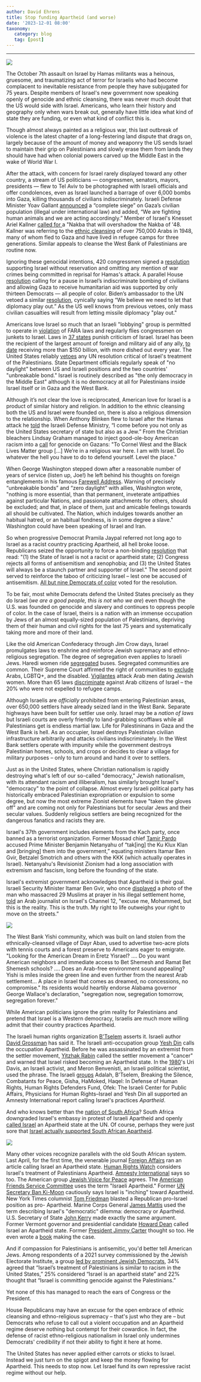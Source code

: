 ```yaml
---
author: David Ehrens
title: Stop funding Apartheid (and worse)
date: '2023-12-01 08:00'
taxonomy:
   category: blog
   tag: [post]
---
```

---
 
![](checkpoint.jpg)

The October 7th assault on Israel by Hamas militants was a heinous, gruesome, and traumatizing act of terror for Israelis who had become complacent to inevitable resistance from people they have subjugated for 75 years. Despite members of Israel's new government now speaking openly of genocide and ethnic cleansing, there was never much doubt that the US would side with Israel. Americans, who learn their history and geography only when wars break out, generally have little idea what kind of state they are funding, or even what kind of conflict this is.

Though almost always painted as a religious war, this last outbreak of violence is the latest chapter of a long-festering land dispute that drags on, largely because of the amount of money and weaponry the US sends Israel to maintain their grip on Palestinians and slowly erase them from lands they should have had when colonial powers carved up the Middle East in the wake of World War I.

After the attack, with concern for Israel rarely displayed toward any other country, a stream of US politicians — congressmen, senators, mayors, presidents — flew to Tel Aviv to be photographed with Israeli officials and offer condolences, even as Israel launched a barrage of over 6,000 bombs into Gaza, killing thousands of civilians indiscriminately. Israeli Defense Minister Yoav Gallant [announced](https://www.timesofisrael.com/liveblog_entry/defense-minister-announces-complete-siege-of-gaza-no-power-food-or-fuel/) a “complete siege” on Gaza’s civilian population (illegal under international law) and added, “We are fighting human animals and we are acting accordingly.” Member of Israel's Knesset Ariel Kallner [called for ](https://theintercept.com/2023/10/09/israel-hamas-war-crimes-palestinians/)a "Nakba that will overshadow the Nakba of '48. Kallner was referring to the [ethnic cleansing](https://www.zochrot.org/articles/view/56529/en?AlNakba) of over 750,000 Arabs in 1948, many of whom fled to Gaza and have lived in refugee camps for three generations. Similar appeals to cleanse the West Bank of Palestinians are routine now. 

Ignoring these genocidal intentions, 420 congressmen signed a [resolution](https://foreignaffairs.house.gov/wp-content/uploads/2023/10/MCCAUL_086_xml90.pdf) supporting Israel without reservation and omitting any mention of war crimes being committed in reprisal for Hamas's attack. A parallel House [resolution](https://bush.house.gov/imo/media/doc/bushceasefirenowresolution.pdf) calling for a pause in Israel’s indiscriminate bombing of civilians and allowing Gaza to receive humanitarian aid was supported by only thirteen Democrats — all people of color. Biden’s ambassador to the UN vetoed a similar [resolution](https://www.aljazeera.com/news/2023/10/18/us-vetoes-un-resolution-calling-for-humanitarian-pause-in-israel-hamas-war), cynically saying “We believe we need to let that diplomacy play out.” As the US well knows from previous vetoes, only mass civilian casualties will result from letting missile diplomacy "play out."

Americans love Israel so much that an Israeli "lobbying" group is permitted to operate in [violation](https://www.prnewswire.com/news-releases/us-department-of-justice-asked-to-regulate-aipac-as-a-foreign-agent-of-the-israeli-government-88190712.html) of FARA laws and regularly flies congressmen on junkets to Israel. Laws in [37 states](https://www.jewishvirtuallibrary.org/anti-bds-legislation) punish criticism of Israel. Israel has been the recipient of the largest amount of foreign and military aid of any ally, [to date](https://crsreports.congress.gov/product/pdf/RL/RL33222/44) receiving more than $150 billion, with more dished out every year. The United States reliably [vetoes](https://www.aljazeera.com/news/2021/5/19/a-history-of-the-us-blocking-un-resolutions-against-israel) any UN resolution critical of Israel's treatment of the Palestinians. State Department officials regularly speak of "no daylight" between US and Israeli positions and the two countries' "unbreakable bond." Israel is routinely described as "the only democracy in the Middle East" although it is no democracy at all for Palestinians inside Israel itself or in Gaza and the West Bank.

Although it’s not clear the love is reciprocated, American love for Israel is a product of similar history and religion. In addition to the ethnic cleansing both the US and Israel were founded on, there is also a religious dimension to the relationship. When Anthony Blinken flew to Israel after the Hamas attack he [told](https://www.jpost.com/israel-news/article-767997) the Israeli Defense Ministry, “I come before you not only as the United States secretary of state but also as a Jew.” From the Christian bleachers Lindsay Graham managed to inject good-ole-boy American racism into a [call](https://twitter.com/LindseyGrahamSC/status/1711922580846702789) for genocide on Gazans: "To Cornel West and the Black Lives Matter group [...] We’re in a religious war here. I am with Israel. Do whatever the hell you have to do to defend yourself. Level the place."

When George Washington stepped down after a reasonable number of years of service (listen up, Joe!) he left behind his thoughts on foreign entanglements in his famous [Farewell Address](https://www.mountvernon.org/education/primary-source-collections/primary-source-collections/article/washington-s-farewell-address-1796/). Warning of precisely “unbreakable bonds” and “zero daylight” with allies, Washington wrote, "nothing is more essential, than that permanent, inveterate antipathies against particular Nations, and passionate attachments for others, should be excluded; and that, in place of them, just and amicable feelings towards all should be cultivated. The Nation, which indulges towards another an habitual hatred, or an habitual fondness, is in some degree a slave." Washington could have been speaking of Israel and Iran.

So when progressive Democrat Pramila Jaypal referred not long ago to Israel as a racist country practicing Apartheid, all hell broke loose. Republicans seized the opportunity to force a non-binding [resolution](https://www.nbcnews.com/politics/congress/house-pass-resolution-backing-israel-jayapal-racist-state-rcna94897) that read: "(1) the State of Israel is not a racist or apartheid state; (2) Congress rejects all forms of antisemitism and xenophobia; and (3) the United States will always be a staunch partner and supporter of Israel." The second point served to reinforce the taboo of criticizing Israel – lest one be accused of antisemitism. [All but nine Democrats of color](https://truthout.org/articles/only-9-house-reps-vote-against-resolution-denying-israeli-apartheid/) voted for the resolution.

To be fair, most white Democrats defend the United States precisely as they do Israel (*we are a good people, this is not who we are*) even though the U.S. was founded on genocide and slavery and continues to oppress people of color. In the case of Israel, theirs is a nation with an immense occupation by Jews of an almost equally-sized population of Palestinians, depriving them of their human and civil rights for the last 75 years and systematically taking more and more of their land.

Like the old American Confederacy through Jim Crow days, Israel promulgates laws to enshrine and reinforce Jewish supremacy and ethno-religious segregation. The degree of segregation even applies to Israeli Jews. Haredi women ride [segregated](https://www.nytimes.com/2023/08/12/world/middleeast/israel-women-rights.html) buses. Segregated communities are common. Their Supreme Court affirmed the right of communities to [exclude](https://www.jpost.com/Israel-News/Razor-thin-majority-of-High-Court-uphold-law-used-to-exclude-Israeli-Arabs-375630) Arabs, LGBTQ+, and the disabled. [Vigilantes](https://www.npr.org/templates/story/story.php?storyId=113724468) attack Arab men dating Jewish women. More than 65 laws [discriminate](https://www.adalah.org/en/law/index) against Arab citizens of Israel – the 20% who were not expelled to refugee camps.

Although Israelis are *officially* prohibited from entering Palestinian areas, over 650,000 settlers have already seized land in the West Bank. Separate highways have been built for settler use only. Israel may be a *nation of laws* but Israeli courts are overly friendly to land-grabbing scofflaws while all Palestinians get is endless martial law. Life for Palestininans in Gaza and the West Bank is hell. As an occupier, Israel destroys Palestinian civilian infrastructure arbitrarily and attacks civilians indiscriminately. In the West Bank settlers operate with impunity while the government destroys Palestinian homes, schools, and crops or decides to clear a village for military purposes – only to turn around and hand it over to settlers.

Just as in the United States, where Christian nationalism is rapidly destroying what's left of our so-called "democracy," Jewish nationalism, with its attendant racism and illiberalism, has similarly brought Israel's "democracy" to the point of collapse. Almost every Israeli political party has historically embraced Palestinian expropriation or expulsion to some degree, but now the most extreme Zionist elements have "taken the gloves off" and are coming not only for Palestinians but for secular Jews and their secular values. Suddenly religious settlers are being recognized for the dangerous fanatics and racists they are.

Israel's 37th government includes elements from the Kach party, once banned as a terrorist organization. Former Mossad chief [Tamir Pardo](https://www.jpost.com/israel-news/article-752713) accused Prime Minister Benjamin Netanyahu of “tak[ing] the Ku Klux Klan and [bringing] them into the government,” equating ministers Itamar Ben Gvir, Betzalel Smotrich and others with the KKK (which actually operates in Israel). Netanyahu's Revisionist Zionism had a long association with extremism and fascism, long before the founding of the state. 

Israel's extremist government acknowledges that Apartheid is their goal. Israeli Security Minister Itamar Ben Gvir, who once [displayed](https://www.timesofisrael.com/liveblog_entry/ben-gvir-responds-to-bennett-fine-ill-take-down-baruch-goldsteins-picture/) a photo of the man who massacred 29 Muslims at prayer in his illegal settlement home, [told](https://www.cnn.com/2023/08/25/world/israeli-minister-racist-claim-intl/index.html) an Arab journalist on Israel's Channel 12, "excuse me, Mohammed, but this is the reality. This is the truth. My right to life outweighs your right to move on the streets.”

![](yishi.jpg)

The West Bank Yishi community, which was built on land stolen from the ethnically-cleansed village of Dayr Aban, used to advertise two-acre plots with tennis courts and a forest preserve to Americans eager to emigrate. "Looking for the American Dream in Eretz Yisrael? …. Do you want American neighbors and immediate access to Bet Shemesh and Ramat Bet Shemesh schools? …. Does an Arab-free environment sound appealing? Yishi is miles inside the green line and even further from the nearest Arab settlement… A place in Israel that comes as dreamed, no concessions, no compromise." Its residents would heartily endorse Alabama governor George Wallace's declaration, "segregation now, segregation tomorrow, segregation forever."

While American politicians ignore the grim reality for Palestinians and pretend that Israel is a Western democracy, Israelis are much more willing admit that their country practices Apartheid.

The Israeli human rights organization [B'Tselem](https://www.btselem.org/apartheid) asserts it. Israeli author [David Grossman](https://www.jpost.com/israel-news/israeli-author-david-grossman-suggests-israel-has-become-apartheid-688390) has said it. The Israeli anti-occupation group [Yesh Din](https://www.yesh-din.org/en/the-occupation-of-the-west-bank-and-the-crime-of-apartheid-legal-opinion/) calls the occupation Apartheid. Before he was assassinated by an extremist from the settler movement, [Yitzhak Rabin](https://www.timesofisrael.com/in-1976-interview-rabin-likens-settlements-to-cancer-warns-of-apartheid/) called the settler movement a "cancer" and warned that Israel risked becoming an Apartheid state. In the [1980](https://forward.com/news/468379/timeline-term-apartheid-israel/)'s Uri Davis, an Israeli activist, and Meron Benvenisti, an Israeli political scientist, used the phrase. The Israeli [groups](https://en.wikipedia.org/wiki/Israel_and_apartheid) Adalah, B'Tselem, Breaking the Silence, Combatants for Peace, Gisha, HaMoked, Haqel: In Defense of Human Rights, Human Rights Defenders Fund, Ofek: The Israeli Center for Public Affairs, Physicians for Human Rights–Israel and Yesh Din all supported an Amnesty International report calling Israel's practices *Apartheid*.

And who knows better than the [nation of South Africa](https://www.juancole.com/2023/03/african-downgrades-apartheid.html)? South Africa downgraded Israel's embassy in protest of Israeli Apartheid and openly [called Israel](https://www.aljazeera.com/news/2022/7/26/south-africa-calls-for-israels-proscription-as-apartheid-state) an Apartheid state at the UN. Of course, perhaps they were just sore that [Israel actually supported South African Apartheid](https://www.haaretz.com/opinion/2013-12-11/ty-article/.premium/why-israel-supported-apartheid-regime/0000017f-e3ae-df7c-a5ff-e3fe965a0000).

![](soldier.jpg)

Many other voices recognize parallels with the old South African system. Last April, for the first time, the venerable journal [Foreign Affairs](https://www.foreignaffairs.com/middle-east/israel-palestine-one-state-solution) ran an article calling Israel an Apartheid state. [Human Rights Watch](https://www.hrw.org/report/2021/04/27/threshold-crossed/israeli-authorities-and-crimes-apartheid-and-persecution) considers Israel's treatment of Palestinians Apartheid. [Amnesty International](https://www.npr.org/2022/02/01/1077291879/israel-apartheid-state-amnesty-international) says so too. The American group [Jewish Voice for Peace](https://www.jewishvoiceforpeace.org/2022/02/jvp-rabbinic-council-apartheid/) agrees. The [American Friends Service Committee](https://afsc.org/news/why-afsc-uses-term-israeli-apartheid) uses the term "Israeli Apartheid." Former [UN Secretary Ban Ki-Moon](https://abcnews.go.com/International/wireStory/former-chief-israels-treatment-palestinians-constitute-apartheid-100311202) cautiously says Israel is "inching" toward Apartheid. New York Times columnist [Tom Friedman](https://www.nytimes.com/2011/12/14/opinion/friedman-newt-mitt-bibi-and-vladimir.html) blasted a Republican pro-Israel position as pro- Apartheid. Marine Corps General [James Mattis](https://forward.com/opinion/181121/top-us-general-we-pay-a-price-for-backing-israel/) used the term describing Israel's "democratic" dilemma: democracy or Apartheid. U.S. Secretary of State [John Kerry](https://www.theguardian.com/world/2014/apr/28/israel-apartheid-state-peace-talks-john-kerry) made exactly the same argument. Former Vermont governor and presidential candidate [Howard Dean](https://www.jpost.com/international/former-vermont-governor-calls-israel-an-apartheid-state-680910) called Israel an Apartheid state. Former [President Jimmy Carter](https://www.washingtonpost.com/world/2023/02/24/jimmy-carter-israel-apartheid-palestine-peace/) thought so too. He even wrote a [book](https://www.npr.org/2007/01/25/7004473/jimmy-carter-defends-peace-not-apartheid) making the case.

And if compassion for Palestinians is antisemitic, you'd better tell American Jews. Among respondents of a 2021 survey commissioned by the Jewish Electorate Institute, a group [led by prominent Jewish Democrats](https://www.jewishelectorateinstitute.org/about/), 34% agreed that “Israel’s treatment of Palestinians is similar to racism in the United States,” 25% considered “Israel is an apartheid state” and 22% thought that “Israel is committing genocide against the Palestinians.”

Yet none of this has managed to reach the ears of Congress or the President.

House Republicans may have an excuse for the open embrace of ethnic cleansing and ethno-religious supremacy – that's just who they are – but Democrats who refuse to call out a violent occupation and an Apartheid regime deserve nothing but contempt for their cowardice. In fact, the defense of racist ethno-religious nationalism in Israel only undermines Democrats' credibility if not their ability to fight it here at home.

The United States has never applied either carrots or sticks to Israel. Instead we just turn on the spigot and keep the money flowing for Apartheid. This needs to stop now. Let Israel fund its own repressive racist regime without our help.

